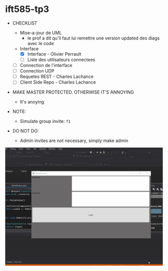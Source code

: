# ift585-tp3

* CHECKLIST
	* Mise-a-jour de UML
		* le prof a dit qu'il faut lui remettre une version updated des diags avec le code
	* Interface
		* [x] Interface - Olivier Perrault
		* [ ] Liste des utilisateurs connectees
	* [ ] Connection de l'interface
	* [ ] Connection UDP
	* [ ] Requetes REST - Charles Lachance
	* [ ] Client Side Repo - Charles Lachance

* MAKE MASTER PROTECTED. OTHERWISE IT'S ANNOYING
	* It's anoying
	
* NOTE:
    * Simulate group invite: `f1`

* DO NOT DO:    
    * Admin invites are not necessary, simply make admin
	
![](animation-roll.gif)

